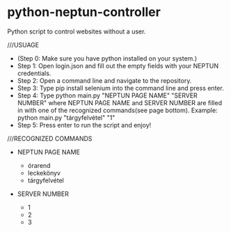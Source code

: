# python-neptun-controller
Python script to control websites without a user.

///USUAGE
* (Step 0: Make sure you have python installed on your system.)
* Step 1: Open login.json and fill out the empty fields with your NEPTUN credentials.
* Step 2: Open a command line and navigate to the repository.
* Step 3: Type pip install selenium into the command line and press enter.
* Step 4: Type python main.py "NEPTUN PAGE NAME" "SERVER NUMBER" where NEPTUN PAGE NAME and SERVER NUMBER are filled in with one of the recognized commands(see page bottom). Example:  python main.py "tárgyfelvétel" "1"
* Step 5: Press enter to run the script and enjoy!

///RECOGNIZED COMMANDS
* NEPTUN PAGE NAME
  * órarend
  * leckekönyv
  * tárgyfelvétel

* SERVER NUMBER
  *  1
  *  2
  *  3
